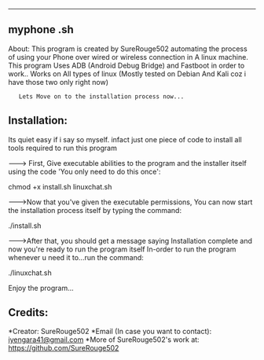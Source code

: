 ---------------------------------------------------------------------------------------------------------------------------------------------------------------------

myphone .sh
---------------

About: This program is created by SureRouge502 automating the process of using your Phone over wired or wireless connection in
       A linux machine. This program Uses ADB (Android Debug Bridge) and Fastboot in order to work..
       Works on All types of linux (Mostly tested on Debian And Kali coz i have those two only right now)

       Lets Move on to the installation process now...



Installation: 
--------------

Its quiet easy if i say so myself. infact just one piece of code to install all tools required to run this program

---> First, Give executable abilities to the program and the installer itself using the code 'You only need to do this once':

chmod +x install.sh linuxchat.sh

--->Now that you've given the executable permissions, You can now start the installation process itself by typing the command:

./install.sh

--->After that, you should get a message saying Installation complete and now you're ready to run the program itself
    In-order to run the program whenever u need it to...run the command:

./linuxchat.sh

Enjoy the program...




Credits:
--------

*Creator: SureRouge502
*Email (In case you want to contact): iyengara41@gmail.com
*More of SureRouge502's work at:
 https://github.com/SureRouge502
